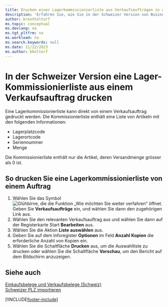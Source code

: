 ```yaml
---
title: Drucken einer Lagerkommissionierliste aus Verkaufsaufträgen in der Schweiz
description: 'Erfahren Sie, wie Sie in der Schweizer Version von Business Central eine Lagerkommissionierliste direkt aus einem Verkaufsauftrag drucken.'
author: brentholtorf
ms.topic: conceptual
ms.devlang: na
ms.tgt_pltfrm: na
ms.workload: na
ms.search.keywords: null
ms.date: 11/22/2023
ms.author: bholtorf
---
```

# <a name="print-an-inventory-picking-list-from-a-sales-order-in-the-swiss-version"></a>In der Schweizer Version eine Lager-Kommissionierliste aus einem Verkaufsauftrag drucken

Eine Lagerkommissionierliste kann direkt von einem Verkaufsauftrag gedruckt werden. Die Kommissionierliste enthält eine Liste von Artikeln mit den folgenden Informationen:  

- Lagerplatzcode  
- Lagerortcode  
- Seriennummer  
- Menge  

Die Kommissionierliste enthält nur die Artikel, deren Versandmenge grösser als 0 ist.  

## <a name="to-print-an-inventory-picking-list-from-a-sales-order"></a>So drucken Sie eine Lagerkommissionierliste von einem Auftrag

1. Wählen Sie das Symbol ![Glühbirne, die die Funktion „Wie möchten Sie weiter verfahren“ öffnet.](../../media/ui-search/search_small.png "Tell me-Funktion") Geben Sie **Verkaufsaufträge** ein, und wählen Sie dann den zugehörigen Link aus.  
2. Wählen Sie den relevanten Verkaufsauftrag aus und wählen Sie dann auf der Registerkarte Start **Bearbeiten** aus.  
3. Wählen Sie die Aktion **Liste auswählen** aus.  
4. Geben Sie auf dem Inforegister **Optionen** im Feld **Anzahl Kopien** die erforderliche Anzahl von Kopien ein.  
5. Wählen Sie die Schaltfläche **Drucken** aus, um die Auswahlliste zu drucken oder wählen Sie die Schaltfläche **Vorschau**, um den Bericht auf dem Bildschirm anzuzeigen.  

## <a name="see-also"></a>Siehe auch

[Einkaufsbelege und Verkaufsbelege (Schweiz)](swiss-purchase-documents-and-sales-documents.md)  
[Schweizer PLZ importieren](how-to-import-swiss-post-codes.md)  


[!INCLUDE[footer-include](../../includes/footer-banner.md)]
